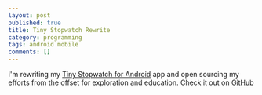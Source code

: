 ```yaml
---
layout: post
published: true
title: Tiny Stopwatch Rewrite
category: programming
tags: android mobile
comments: []
---
```


I'm rewriting my [Tiny Stopwatch for Android](https://play.google.com/store/apps/details?id=com.tinystopwatch.android) app and open sourcing my efforts from the offset for exploration and education. Check it out on [GitHub](https://github.com/CharlesHarley/TinyStopwatch_Android)